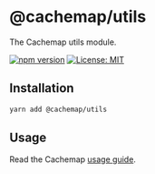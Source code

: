 # @cachemap/utils

The Cachemap utils module.

[![npm version](https://badge.fury.io/js/%40cachemap%2Futils.svg)](https://badge.fury.io/js/%40cachemap%2Futils)
[![License: MIT](https://img.shields.io/badge/License-MIT-yellow.svg)](LICENSE)

## Installation

```bash
yarn add @cachemap/utils
```

## Usage

Read the Cachemap [usage guide](../../README.md#usage).

